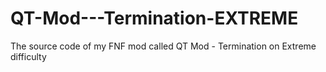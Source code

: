 # QT-Mod---Termination-EXTREME
The source code of my FNF mod called QT Mod - Termination on Extreme difficulty
